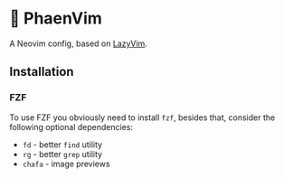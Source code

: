 # 🐉 PhaenVim

A Neovim config, based on [LazyVim](https://github.com/LazyVim/LazyVim).

## Installation

### FZF

To use FZF you obviously need to install `fzf`, besides that, consider the following optional dependencies:

- `fd` - better `find` utility
- `rg` - better `grep` utility
- `chafa` - image previews

